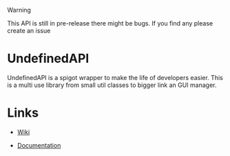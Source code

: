 > [!WARNING]
> This API is still in pre-release there might be bugs. If you find any please create an issue

# **UndefinedAPI**

UndefinedAPI is a spigot wrapper to make the life of developers easier. This is a multi use library from small util classes to bigger link an GUI manager.

# Links

* [Wiki](https://github.com/UndefinedCreation/UndefinedAPI/wiki)

* [Documentation](https://documentation.undefinedcreation.com/api/index.html)
